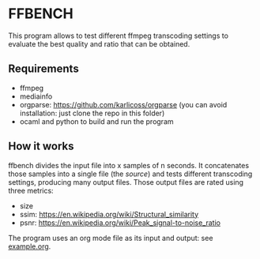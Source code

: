 # FFBENCH
This program allows to test different ffmpeg transcoding settings to evaluate the best quality and ratio that can be obtained.

## Requirements
- ffmpeg
- mediainfo
- orgparse: https://github.com/karlicoss/orgparse (you can avoid installation: just clone the repo in this folder)
- ocaml and python to build and run the program

## How it works
ffbench divides the input file into x samples of n seconds. It concatenates those samples into a single file (the _source_) and tests different transcoding settings, producing many output files. Those output files are rated using three metrics:
- size
- ssim: https://en.wikipedia.org/wiki/Structural_similarity 
- psnr: https://en.wikipedia.org/wiki/Peak_signal-to-noise_ratio

The program uses an org mode file as its input and output: see [example.org](./example.org).
